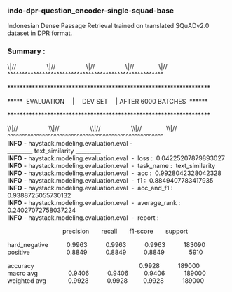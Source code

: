 ### indo-dpr-question_encoder-single-squad-base
Indonesian Dense Passage Retrieval trained on translated SQuADv2.0 dataset in DPR format.

### Summary : 

\\|//&emsp;&emsp;&emsp;&emsp;&emsp;\\|//&emsp;&emsp;&emsp;&emsp;&emsp;\\|//&emsp;&emsp;&emsp;&emsp;&emsp;\\|//&emsp;&emsp;&emsp;&emsp;\\|// <br>
^^^^^^^^^^^^^^^^^^^^^^^^^^^^^^^^^^^^^^^^^^^^^^^^^^^^^^
<p>****************************************************************** </p>
<p>***** &nbsp;EVALUATION &emsp;| &emsp;DEV SET &emsp;| AFTER 6000 BATCHES &nbsp;****** </p>
<p>****************************************************************** <p>
\\|//&emsp;&emsp;&emsp;&emsp;&emsp;\\|//&emsp;&emsp;&emsp;&emsp;&emsp;\\|//&emsp;&emsp;&emsp;&emsp;&emsp;\\|//&emsp;&emsp;&emsp;&emsp;\\|// <br>
^^^^^^^^^^^^^^^^^^^^^^^^^^^^^^^^^^^^^^^^^^^^^^^^^^^^^^ <br>
<b>INFO</b> - haystack.modeling.evaluation.eval - <br>
 _________ text_similarity _________ <br>
<b>INFO</b> - haystack.modeling.evaluation.eval &nbsp;-&nbsp; loss&nbsp;:&nbsp; 0.04225207879893027 <br>
<b>INFO</b> - haystack.modeling.evaluation.eval &nbsp;-&nbsp;  task_name&nbsp;:&nbsp; text_similarity<br>
<b>INFO</b> - haystack.modeling.evaluation.eval &nbsp;-&nbsp;  acc&nbsp;:&nbsp; 0.9928042328042328<br>
<b>INFO</b> - haystack.modeling.evaluation.eval &nbsp;-&nbsp;  f1&nbsp;:&nbsp; 0.8849407783417935<br>
<b>INFO</b> - haystack.modeling.evaluation.eval &nbsp;-&nbsp;  acc_and_f1&nbsp;:&nbsp; 0.9388725055730132<br>
<b>INFO</b> - haystack.modeling.evaluation.eval &nbsp;-&nbsp;  average_rank&nbsp;:&nbsp; 0.24027072758037224<br>
<b>INFO</b> - haystack.modeling.evaluation.eval &nbsp;-&nbsp;  report&nbsp;:&nbsp;<br>

&emsp;&emsp;&emsp;&emsp;&emsp;&emsp;&emsp;&emsp;&emsp;precision&emsp;&emsp;recall&emsp;&emsp;f1-score&emsp;&emsp;support

hard_negative&emsp;&emsp;&emsp;0.9963&emsp;&emsp;&emsp;0.9963&emsp;&emsp;&emsp;0.9963&emsp;&emsp;&emsp;183090<br>
positive&emsp;&emsp;&emsp;&emsp;&nbsp;&nbsp;&nbsp;&nbsp;&nbsp;&nbsp;&nbsp;0.8849&emsp;&emsp;&emsp;0.8849&emsp;&emsp;&nbsp;&nbsp;&nbsp;0.8849&emsp;&emsp;&emsp;&emsp;5910

accuracy&emsp;&emsp;&emsp;&emsp;&emsp;&nbsp;&emsp;&emsp;&emsp;&emsp;&emsp;&emsp;&emsp;&emsp;&emsp;&emsp;&emsp;&nbsp;&nbsp;&nbsp;0.9928&emsp;&emsp;&emsp;189000<br>
macro avg&emsp;&emsp;&emsp;&nbsp;&nbsp;&nbsp;&nbsp;&nbsp;&nbsp;&nbsp;0.9406&emsp;&emsp;&emsp;0.9406&emsp;&emsp;&nbsp;&nbsp;0.9406&emsp;  &emsp;&nbsp;&nbsp;&nbsp;189000<br>
weighted avg&emsp;&emsp;&emsp;&nbsp;&nbsp;0.9928&emsp;&emsp;&emsp;0.9928&emsp;&emsp;&nbsp;&nbsp;0.9928&emsp;&emsp;&emsp;189000<br>
